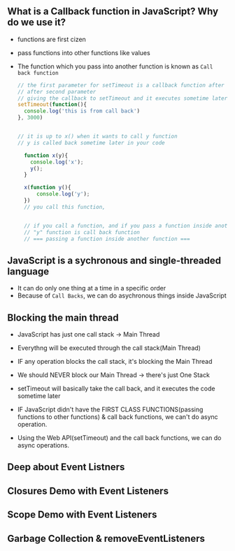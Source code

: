 ## What is a Callback function in JavaScript? Why do we use it?

- functions are first cizen
- pass functions into other functions like values
- The function which you pass into another function is known as `Call back function`
  
  ```js
  // the first parameter for setTimeout is a callback function after certain amount of time.
  // after second parameter
  // giving the callback to setTimeout and it executes sometime later 
  setTimeout(function(){
    console.log('this is from call back')
  }, 3000)


  // it is up to x() when it wants to call y function 
  // y is called back sometime later in your code

    function x(y){
      console.log('x');
      y();
    }

    x(function y(){          
        console.log('y');
    })
    // you call this function, 


    // if you call a function, and if you pass a function inside another function 
    // "y" function is call back function
    // === passing a function inside another function ===

  ```
## JavaScript is a sychronous and single-threaded language

- It can do only one thing at a time in a specific order
- Because of `Call Backs`, we can do asychronous things inside JavaScript


## Blocking the main thread
- JavaScript has just one call stack -> Main Thread
- Everythng will be executed through the call stack(Main Thread)
- IF any operation blocks the call stack, it's blocking the Main Thread
- We should NEVER block our Main Thread -> there's just One Stack 
- setTimeout will basically take the call back, and it executes the code sometime later


- IF JavaScript didn't have the FIRST CLASS FUNCTIONS(passing functions to other functions) & call back functions, we can't do async operation.
- Using the Web API(setTimeout) and the call back functions, we can do async operations.


## Deep about Event Listners

## Closures Demo with Event Listeners

## Scope Demo with Event Listeners

## Garbage Collection & removeEventListeners